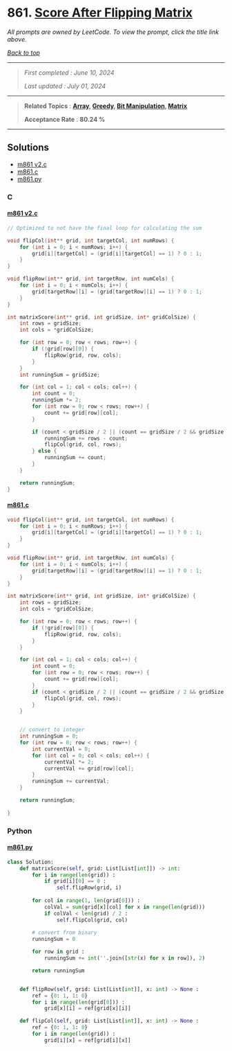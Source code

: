 # 861. [Score After Flipping Matrix](<https://leetcode.com/problems/score-after-flipping-matrix>)

*All prompts are owned by LeetCode. To view the prompt, click the title link above.*

*[Back to top](<../README.md>)*

------

> *First completed : June 10, 2024*
>
> *Last updated : July 01, 2024*

------

> **Related Topics** : **[Array](<by_topic/Array.md>), [Greedy](<by_topic/Greedy.md>), [Bit Manipulation](<by_topic/Bit Manipulation.md>), [Matrix](<by_topic/Matrix.md>)**
>
> **Acceptance Rate** : **80.24 %**

------

## Solutions

- [m861 v2.c](<../my-submissions/m861 v2.c>)
- [m861.c](<../my-submissions/m861.c>)
- [m861.py](<../my-submissions/m861.py>)
### C
#### [m861 v2.c](<../my-submissions/m861 v2.c>)
```C
// Optimized to not have the final loop for calculating the sum

void flipCol(int** grid, int targetCol, int numRows) {
    for (int i = 0; i < numRows; i++) {
        grid[i][targetCol] = (grid[i][targetCol] == 1) ? 0 : 1;
    }
}

void flipRow(int** grid, int targetRow, int numCols) {
    for (int i = 0; i < numCols; i++) {
        grid[targetRow][i] = (grid[targetRow][i] == 1) ? 0 : 1;
    }
}

int matrixScore(int** grid, int gridSize, int* gridColSize) {
    int rows = gridSize;
    int cols = *gridColSize;

    for (int row = 0; row < rows; row++) {
        if (!grid[row][0]) {
            flipRow(grid, row, cols);
        }
    }
    int runningSum = gridSize;

    for (int col = 1; col < cols; col++) {
        int count = 0;
        runningSum *= 2;
        for (int row = 0; row < rows; row++) {
            count += grid[row][col];
        }

        if (count < gridSize / 2 || (count == gridSize / 2 && gridSize % 2 != 0)) {
            runningSum += rows - count;
            flipCol(grid, col, rows);
        } else {
            runningSum += count;
        }
    }

    return runningSum;
}
```

#### [m861.c](<../my-submissions/m861.c>)
```C
void flipCol(int** grid, int targetCol, int numRows) {
    for (int i = 0; i < numRows; i++) {
        grid[i][targetCol] = (grid[i][targetCol] == 1) ? 0 : 1;
    }
}

void flipRow(int** grid, int targetRow, int numCols) {
    for (int i = 0; i < numCols; i++) {
        grid[targetRow][i] = (grid[targetRow][i] == 1) ? 0 : 1;
    }
}

int matrixScore(int** grid, int gridSize, int* gridColSize) {
    int rows = gridSize;
    int cols = *gridColSize;

    for (int row = 0; row < rows; row++) {
        if (!grid[row][0]) {
            flipRow(grid, row, cols);
        }
    }

    for (int col = 1; col < cols; col++) {
        int count = 0;
        for (int row = 0; row < rows; row++) {
            count += grid[row][col];
        }
        if (count < gridSize / 2 || (count == gridSize / 2 && gridSize % 2 != 0)) {
            flipCol(grid, col, rows);
        }
    }


    // convert to integer
    int runningSum = 0;
    for (int row = 0; row < rows; row++) {
        int currentVal = 0;
        for (int col = 0; col < cols; col++) {
            currentVal *= 2;
            currentVal += grid[row][col];
        }
        runningSum += currentVal;
    }

    return runningSum;
    
}
```

### Python
#### [m861.py](<../my-submissions/m861.py>)
```Python
class Solution:
    def matrixScore(self, grid: List[List[int]]) -> int:
        for i in range(len(grid)) :
            if grid[i][0] == 0 :
                self.flipRow(grid, i)
        
        for col in range(1, len(grid[0])) :
            colVal = sum(grid[x][col] for x in range(len(grid)))
            if colVal < len(grid) / 2 :
                self.flipCol(grid, col)
        
        # convert from binary
        runningSum = 0

        for row in grid :
            runningSum += int(''.join([str(x) for x in row]), 2)

        return runningSum


    def flipRow(self, grid: List[List[int]], x: int) -> None :
        ref = {0: 1, 1: 0}
        for i in range(len(grid[0])) :
            grid[x][i] = ref[grid[x][i]]

    def flipCol(self, grid: List[List[int]], x: int) -> None :
        ref = {0: 1, 1: 0}
        for i in range(len(grid)) :
            grid[i][x] = ref[grid[i][x]]
```

